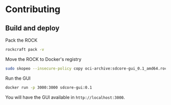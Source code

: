 # Contributing

## Build and deploy

Pack the ROCK

```bash
rockcraft pack -v
```

Move the ROCK to Docker's registry

```bash
sudo skopeo --insecure-policy copy oci-archive:sdcore-gui_0.1_amd64.rock docker-daemon:sdcore-gui:0.1
```

Run the GUI

```bash
docker run -p 3000:3000 sdcore-gui:0.1
```

You will have the GUI available in `http://localhost:3000`.
